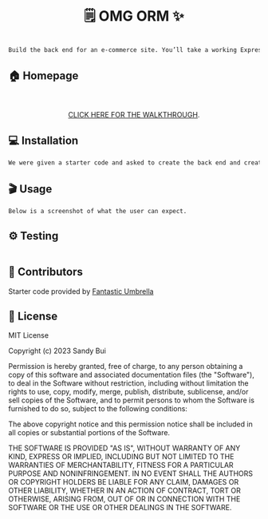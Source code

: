 <h1 align="center">🗒️ OMG ORM ✨</h1>

```sh

Build the back end for an e-commerce site. You’ll take a working Express.js API and configure it to use Sequelize to interact with a MySQL database.

```

## 🏠 Homepage

<br> <!-- Double line break for creating a line break -->

<p align="center"><a href="https://drive.google.com/file/d/1gqGpHIOuZ_ieoGBvdGDN3ekd1pcx5tN5/view">CLICK HERE FOR THE WALKTHROUGH</a>.</p>

## 💻 Installation

```sh
We were given a starter code and asked to create the back end and create video walk-through

```
## 🎬 Usage

```sh
Below is a screenshot of what the user can expect.
```

## ⚙️ Testing

```sh

```

## 🤝 Contributors

Starter code provided by [Fantastic Umbrella](https://github.com/coding-boot-camp/fantastic-umbrella)

## 📝 License

MIT License

Copyright (c) 2023 Sandy Bui

Permission is hereby granted, free of charge, to any person obtaining a copy of this software and associated documentation files (the "Software"), to deal in the Software without restriction, including without limitation the rights to use, copy, modify, merge, publish, distribute, sublicense, and/or sell copies of the Software, and to permit persons to whom the Software is furnished to do so, subject to the following conditions:

The above copyright notice and this permission notice shall be included in all copies or substantial portions of the Software.

THE SOFTWARE IS PROVIDED "AS IS", WITHOUT WARRANTY OF ANY KIND, EXPRESS OR IMPLIED, INCLUDING BUT NOT LIMITED TO THE WARRANTIES OF MERCHANTABILITY, FITNESS FOR A PARTICULAR PURPOSE AND NONINFRINGEMENT. IN NO EVENT SHALL THE AUTHORS OR COPYRIGHT HOLDERS BE LIABLE FOR ANY CLAIM, DAMAGES OR OTHER LIABILITY, WHETHER IN AN ACTION OF CONTRACT, TORT OR OTHERWISE, ARISING FROM, OUT OF OR IN CONNECTION WITH THE SOFTWARE OR THE USE OR OTHER DEALINGS IN THE SOFTWARE.
